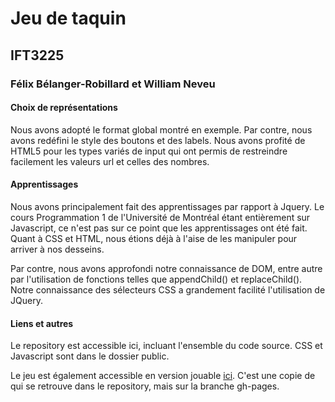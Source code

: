 # Jeu de taquin #
## IFT3225 ##
### Félix Bélanger-Robillard et William Neveu ###

#### Choix de représentations ####

Nous avons adopté le format global montré en exemple. Par contre, nous avons redéfini le style des boutons et des labels. Nous avons profité de HTML5 pour les types variés de input qui ont permis de restreindre facilement les valeurs url et celles des nombres.

#### Apprentissages ####

Nous avons principalement fait des apprentissages par rapport à Jquery. Le cours Programmation 1 de l'Université de Montréal étant entièrement sur Javascript, ce n'est pas sur ce point que les apprentissages ont été fait. Quant à CSS et HTML, nous étions déjà à l'aise de les manipuler pour arriver à nos desseins. 

Par contre, nous avons approfondi notre connaissance de DOM, entre autre par l'utilisation de fonctions telles que appendChild() et replaceChild(). Notre connaissance des sélecteurs CSS a grandement facilité l'utilisation de JQuery.

#### Liens et autres ####

Le repository est accessible ici, incluant l'ensemble du code source. CSS et Javascript sont dans le dossier public. 

Le jeu est également accessible en version jouable [ici](https://msieurmoustache.github.io/ift3225/tp2/). C'est une copie de qui se retrouve dans le repository, mais sur la branche gh-pages.